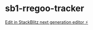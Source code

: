 # sb1-rregoo-tracker

[Edit in StackBlitz next generation editor ⚡️](https://stackblitz.com/~/github.com/chapy079/sb1-rregoo-tracker)